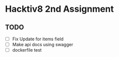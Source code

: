 # Hacktiv8 2nd Assignment

## TODO

- [ ] Fix Update for items field
- [ ] Make api docs using swagger
- [ ] dockerfile test
